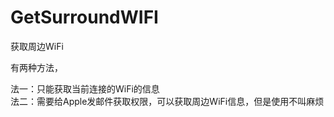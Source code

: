 # GetSurroundWIFI
获取周边WiFi

有两种方法，

法一：只能获取当前连接的WiFi的信息<br/>
法二：需要给Apple发邮件获取权限，可以获取周边WiFi信息，但是使用不叫麻烦

